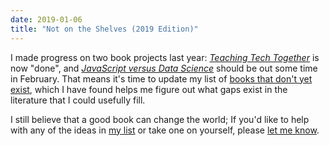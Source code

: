 ```yaml
---
date: 2019-01-06
title: "Not on the Shelves (2019 Edition)"
---
```


I made progress on two book projects last year:
*[Teaching Tech Together][t3]* is now "done",
and *[JavaScript versus Data Science][js4ds]*
should be out some time in February.
That means it's time to update my list of
[books that don't yet exist][shelves],
which I have found helps me figure out
what gaps exist in the literature that I could usefully fill.

I still believe that a good book can change the world;
If you'd like to help with any of the ideas in [my list][shelves] or take one on yourself,
please [let me know](mailto:gvwilson@third-bit.com).

[js4ds]: @root/js4ds/
[shelves]: @root/ideas/not-on-the-shelves/2019/
[t3]: http://teachtogether.tech
